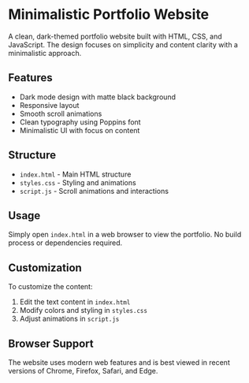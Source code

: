 # Minimalistic Portfolio Website

A clean, dark-themed portfolio website built with HTML, CSS, and JavaScript. The design focuses on simplicity and content clarity with a minimalistic approach.

## Features

- Dark mode design with matte black background
- Responsive layout
- Smooth scroll animations
- Clean typography using Poppins font
- Minimalistic UI with focus on content

## Structure

- `index.html` - Main HTML structure
- `styles.css` - Styling and animations
- `script.js` - Scroll animations and interactions

## Usage

Simply open `index.html` in a web browser to view the portfolio. No build process or dependencies required.

## Customization

To customize the content:
1. Edit the text content in `index.html`
2. Modify colors and styling in `styles.css`
3. Adjust animations in `script.js`

## Browser Support

The website uses modern web features and is best viewed in recent versions of Chrome, Firefox, Safari, and Edge. 